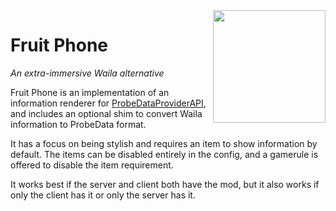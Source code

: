 <img src="https://rawgit.com/elytra/FruitPhone/1.11.2/doc/emblem.svg" align="right" width="180px"/>

# Fruit Phone
*An extra-immersive Waila alternative*

Fruit Phone is an implementation of an information renderer for
[ProbeDataProviderAPI](https://github.com/elytra/ProbeDataProviderAPI), and
includes an optional shim to convert Waila information to ProbeData format.

It has a focus on being stylish and requires an item to show information by
default. The items can be disabled entirely in the config, and a gamerule is
offered to disable the item requirement.

It works best if the server and client both have the mod, but it also works if
only the client has it or only the server has it.